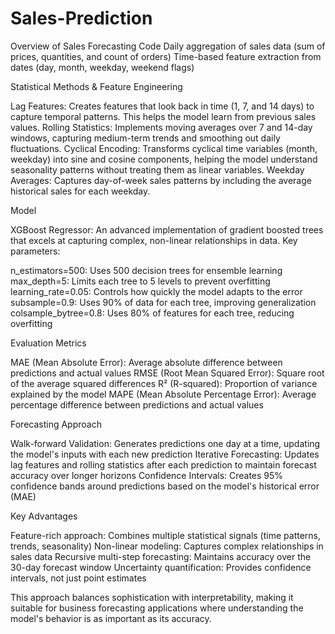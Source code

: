 # Sales-Prediction

Overview of Sales Forecasting Code
Daily aggregation of sales data (sum of prices, quantities, and count of orders)
Time-based feature extraction from dates (day, month, weekday, weekend flags)

Statistical Methods & Feature Engineering

Lag Features: Creates features that look back in time (1, 7, and 14 days) to capture temporal patterns. This helps the model learn from previous sales values.
Rolling Statistics: Implements moving averages over 7 and 14-day windows, capturing medium-term trends and smoothing out daily fluctuations.
Cyclical Encoding: Transforms cyclical time variables (month, weekday) into sine and cosine components, helping the model understand seasonality patterns without treating them as linear variables.
Weekday Averages: Captures day-of-week sales patterns by including the average historical sales for each weekday.

Model

XGBoost Regressor: An advanced implementation of gradient boosted trees that excels at capturing complex, non-linear relationships in data.
Key parameters:

n_estimators=500: Uses 500 decision trees for ensemble learning
max_depth=5: Limits each tree to 5 levels to prevent overfitting
learning_rate=0.05: Controls how quickly the model adapts to the error
subsample=0.9: Uses 90% of data for each tree, improving generalization
colsample_bytree=0.8: Uses 80% of features for each tree, reducing overfitting



Evaluation Metrics

MAE (Mean Absolute Error): Average absolute difference between predictions and actual values
RMSE (Root Mean Squared Error): Square root of the average squared differences
R² (R-squared): Proportion of variance explained by the model
MAPE (Mean Absolute Percentage Error): Average percentage difference between predictions and actual values

Forecasting Approach

Walk-forward Validation: Generates predictions one day at a time, updating the model's inputs with each new prediction
Iterative Forecasting: Updates lag features and rolling statistics after each prediction to maintain forecast accuracy over longer horizons
Confidence Intervals: Creates 95% confidence bands around predictions based on the model's historical error (MAE)

Key Advantages

Feature-rich approach: Combines multiple statistical signals (time patterns, trends, seasonality)
Non-linear modeling: Captures complex relationships in sales data
Recursive multi-step forecasting: Maintains accuracy over the 30-day forecast window
Uncertainty quantification: Provides confidence intervals, not just point estimates

This approach balances sophistication with interpretability, making it suitable for business forecasting applications where understanding the model's behavior is as important as its accuracy.
